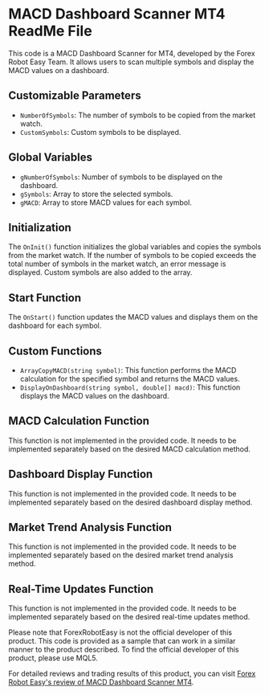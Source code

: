 # MACD Dashboard Scanner MT4 ReadMe File

This code is a MACD Dashboard Scanner for MT4, developed by the Forex Robot Easy Team. It allows users to scan multiple symbols and display the MACD values on a dashboard.

## Customizable Parameters

- `NumberOfSymbols`: The number of symbols to be copied from the market watch.
- `CustomSymbols`: Custom symbols to be displayed.

## Global Variables

- `gNumberOfSymbols`: Number of symbols to be displayed on the dashboard.
- `gSymbols`: Array to store the selected symbols.
- `gMACD`: Array to store MACD values for each symbol.

## Initialization

The `OnInit()` function initializes the global variables and copies the symbols from the market watch. If the number of symbols to be copied exceeds the total number of symbols in the market watch, an error message is displayed. Custom symbols are also added to the array.

## Start Function

The `OnStart()` function updates the MACD values and displays them on the dashboard for each symbol.

## Custom Functions

- `ArrayCopyMACD(string symbol)`: This function performs the MACD calculation for the specified symbol and returns the MACD values.
- `DisplayOnDashboard(string symbol, double[] macd)`: This function displays the MACD values on the dashboard.

## MACD Calculation Function

This function is not implemented in the provided code. It needs to be implemented separately based on the desired MACD calculation method.

## Dashboard Display Function

This function is not implemented in the provided code. It needs to be implemented separately based on the desired dashboard display method.

## Market Trend Analysis Function

This function is not implemented in the provided code. It needs to be implemented separately based on the desired market trend analysis method.

## Real-Time Updates Function

This function is not implemented in the provided code. It needs to be implemented separately based on the desired real-time updates method.

Please note that ForexRobotEasy is not the official developer of this product. This code is provided as a sample that can work in a similar manner to the product described. To find the official developer of this product, please use MQL5.

For detailed reviews and trading results of this product, you can visit [Forex Robot Easy's review of MACD Dashboard Scanner MT4](https://forexroboteasy.com/forex-robot-review/macd-dashboard-scanner-mt4-review-multi-timeframe-forex-trend-indicator/).
